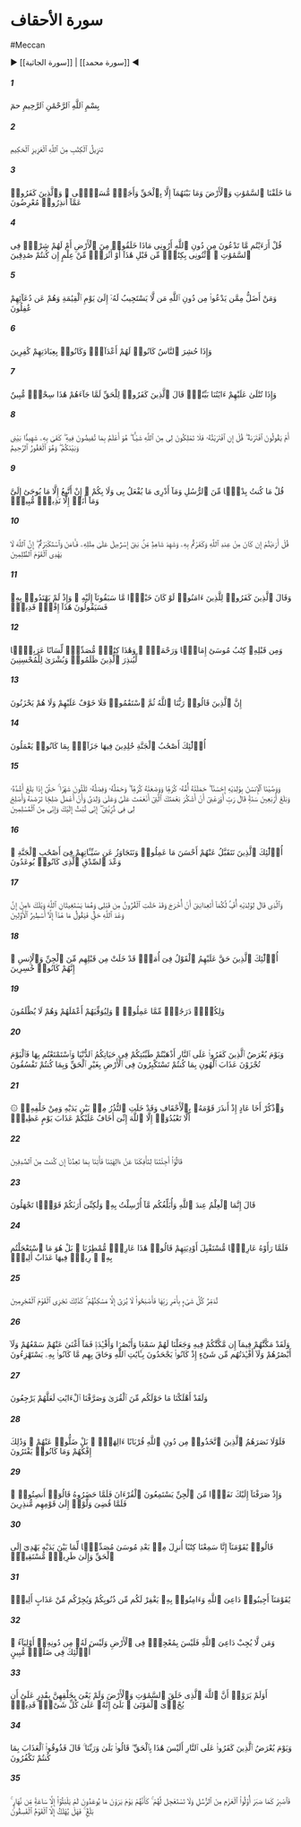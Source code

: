 # سورة الأحقاف
#Meccan
▶ [[سورة الجاثية]] | [[سورة محمد]] ◀
##### 1
<span class="ayah hovertext" data-hover="حم [حا ميم‌]">بِسْمِ ٱللَّهِ ٱلرَّحْمَٰنِ ٱلرَّحِيمِ حمٓ</span>
##### 2
<span class="ayah hovertext" data-hover="كتابى است فروفرستاده از سوى خداوند پيروزمند فرزانه‌">تَنزِيلُ ٱلْكِتَٰبِ مِنَ ٱللَّهِ ٱلْعَزِيزِ ٱلْحَكِيمِ</span>
##### 3
<span class="ayah hovertext" data-hover="آسمانها و زمين و آنچه در ميان آنهاست، جز به حق و سرآمدى معين نيافريده‌ايم و كافران از آنچه هشدار مى‌يابند رويگردانند">مَا خَلَقْنَا ٱلسَّمَٰوَٰتِ وَٱلْأَرْضَ وَمَا بَيْنَهُمَآ إِلَّا بِٱلْحَقِّ وَأَجَلٍۢ مُّسَمًّۭى ۚ وَٱلَّذِينَ كَفَرُوا۟ عَمَّآ أُنذِرُوا۟ مُعْرِضُونَ</span>
##### 4
<span class="ayah hovertext" data-hover="بگو آيا شريكانى را كه به جاى خداوند قائل هستيد، نگريسته‌ايد، به من بنمايانيد كه چه چيزى را در زمين آفريده‌اند، يا آيا در [آفرينش‌] آسمانها شركتى داشته‌اند، اگر راست مى‌گوييد كتابى پيش از اين [كتاب‌]، يا نشانه‌اى از علم بياوريد">قُلْ أَرَءَيْتُم مَّا تَدْعُونَ مِن دُونِ ٱللَّهِ أَرُونِى مَاذَا خَلَقُوا۟ مِنَ ٱلْأَرْضِ أَمْ لَهُمْ شِرْكٌۭ فِى ٱلسَّمَٰوَٰتِ ۖ ٱئْتُونِى بِكِتَٰبٍۢ مِّن قَبْلِ هَٰذَآ أَوْ أَثَٰرَةٍۢ مِّنْ عِلْمٍ إِن كُنتُمْ صَٰدِقِينَ</span>
##### 5
<span class="ayah hovertext" data-hover="و كيست گمراه‌تر از كسى كه موجودى را به دعا خواند كه تا روز قيامت پاسخش را ندهد، و ايشان از دعاى آنان بى‌خبرند">وَمَنْ أَضَلُّ مِمَّن يَدْعُوا۟ مِن دُونِ ٱللَّهِ مَن لَّا يَسْتَجِيبُ لَهُۥٓ إِلَىٰ يَوْمِ ٱلْقِيَٰمَةِ وَهُمْ عَن دُعَآئِهِمْ غَٰفِلُونَ</span>
##### 6
<span class="ayah hovertext" data-hover="و چون مردم گرد آورده شوند، [آن معبودان باطل‌] دشمنان ايشان باشند، و عبادتشان را منكر شوند">وَإِذَا حُشِرَ ٱلنَّاسُ كَانُوا۟ لَهُمْ أَعْدَآءًۭ وَكَانُوا۟ بِعِبَادَتِهِمْ كَٰفِرِينَ</span>
##### 7
<span class="ayah hovertext" data-hover="و چون آيات روشنگر ما بر آنان خوانده شود، كافران درباره حق چون فراز آيدشان گويند، اين جادوى آشكار است‌">وَإِذَا تُتْلَىٰ عَلَيْهِمْ ءَايَٰتُنَا بَيِّنَٰتٍۢ قَالَ ٱلَّذِينَ كَفَرُوا۟ لِلْحَقِّ لَمَّا جَآءَهُمْ هَٰذَا سِحْرٌۭ مُّبِينٌ</span>
##### 8
<span class="ayah hovertext" data-hover="يا گويند آن را بر ساخته است بگو اگر آن را برساخته باشم، در برابر خداوند چيزى به سود من نداريد، او به آنچه به آن مى‌پردازيد آگاه‌تر است، خداوند در ميان من و شما گواه بس، و او آمرزگار مهربان است‌">أَمْ يَقُولُونَ ٱفْتَرَىٰهُ ۖ قُلْ إِنِ ٱفْتَرَيْتُهُۥ فَلَا تَمْلِكُونَ لِى مِنَ ٱللَّهِ شَيْـًٔا ۖ هُوَ أَعْلَمُ بِمَا تُفِيضُونَ فِيهِ ۖ كَفَىٰ بِهِۦ شَهِيدًۢا بَيْنِى وَبَيْنَكُمْ ۖ وَهُوَ ٱلْغَفُورُ ٱلرَّحِيمُ</span>
##### 9
<span class="ayah hovertext" data-hover="بگو [من‌] پديده‌اى نو ظهور در ميان پيامبران نيستم، و نمى‌دانم بر من و بر شما چه خواهد رفت، جز از وحيى كه به من مى‌شود، از چيزى پيروى نمى‌كنم، و من جز هشداردهنده‌اى آشكار نيستم‌">قُلْ مَا كُنتُ بِدْعًۭا مِّنَ ٱلرُّسُلِ وَمَآ أَدْرِى مَا يُفْعَلُ بِى وَلَا بِكُمْ ۖ إِنْ أَتَّبِعُ إِلَّا مَا يُوحَىٰٓ إِلَىَّ وَمَآ أَنَا۠ إِلَّا نَذِيرٌۭ مُّبِينٌۭ</span>
##### 10
<span class="ayah hovertext" data-hover="بگو بينديشيد اگر [قرآن‌] از سوى خداوند باشد و سپس به آن انكار ورزيد، [آيا ستمگر نيستيد؟] و گواهى از بنى‌اسرائيل بر همانند آن گواهى داده است، آنگاه او ايمان آورده و شما استكبار ورزيديد، بى‌گمان خداوند قوم ستمكاران را هدايت نمى‌كند">قُلْ أَرَءَيْتُمْ إِن كَانَ مِنْ عِندِ ٱللَّهِ وَكَفَرْتُم بِهِۦ وَشَهِدَ شَاهِدٌۭ مِّنۢ بَنِىٓ إِسْرَٰٓءِيلَ عَلَىٰ مِثْلِهِۦ فَـَٔامَنَ وَٱسْتَكْبَرْتُمْ ۖ إِنَّ ٱللَّهَ لَا يَهْدِى ٱلْقَوْمَ ٱلظَّٰلِمِينَ</span>
##### 11
<span class="ayah hovertext" data-hover="و كافران در حق مؤمنان گويند اگر خير بود آنان بر ما در زمينه آن پيشى نمى‌گرفتند، و چون به آن راهياب نشدند، گويند اين برساخته‌اى كهن است‌">وَقَالَ ٱلَّذِينَ كَفَرُوا۟ لِلَّذِينَ ءَامَنُوا۟ لَوْ كَانَ خَيْرًۭا مَّا سَبَقُونَآ إِلَيْهِ ۚ وَإِذْ لَمْ يَهْتَدُوا۟ بِهِۦ فَسَيَقُولُونَ هَٰذَآ إِفْكٌۭ قَدِيمٌۭ</span>
##### 12
<span class="ayah hovertext" data-hover="و پيش از آن كتاب موسى رهنما و رحمت بود، و اين كتابى است همخوان [با آن‌]، به زبان عربى [/شيوا]، تا ستم‌پيشگان [مشرك‌] را هشدار دهد، و بشارتى براى نيكوكاران باشد">وَمِن قَبْلِهِۦ كِتَٰبُ مُوسَىٰٓ إِمَامًۭا وَرَحْمَةًۭ ۚ وَهَٰذَا كِتَٰبٌۭ مُّصَدِّقٌۭ لِّسَانًا عَرَبِيًّۭا لِّيُنذِرَ ٱلَّذِينَ ظَلَمُوا۟ وَبُشْرَىٰ لِلْمُحْسِنِينَ</span>
##### 13
<span class="ayah hovertext" data-hover="بى‌گمان كسانى كه گفتند پروردگار ما خداوند است، سپس [در اين راه‌] پايدارى ورزيدند، نه بيمى بر آنان است و نه اندوهگين مى‌شوند">إِنَّ ٱلَّذِينَ قَالُوا۟ رَبُّنَا ٱللَّهُ ثُمَّ ٱسْتَقَٰمُوا۟ فَلَا خَوْفٌ عَلَيْهِمْ وَلَا هُمْ يَحْزَنُونَ</span>
##### 14
<span class="ayah hovertext" data-hover="اينان بهشتيانند كه جاودانه در آنند، كه پاداش كارى است كه كرده‌اند">أُو۟لَٰٓئِكَ أَصْحَٰبُ ٱلْجَنَّةِ خَٰلِدِينَ فِيهَا جَزَآءًۢ بِمَا كَانُوا۟ يَعْمَلُونَ</span>
##### 15
<span class="ayah hovertext" data-hover="و به انسان سفارش كرده‌ايم كه در حق پدر و مادرش نيكى كند [چرا كه‌] مادرش به دشوارى او را آبستن بوده و به دشوارى او را زاده است، و [دوران‌] بارگرفتن و از شير گرفتن او سى‌ماه است، تا آنكه به كمال رشدش برسد و به چهل‌سالگى برسد گويد پروردگارا مرا توفيق ده كه نعمتى را كه بر من و بر پدر و مادرم ارزانى داشتى سپاس بگزارم، و كارهاى شايسته‌اى كنم كه آن را بپسندى، و زاد و رود مرا نيز به صلاح‌آور، من به درگاه تو توبه كرده‌ام و من از مسلمانانم‌">وَوَصَّيْنَا ٱلْإِنسَٰنَ بِوَٰلِدَيْهِ إِحْسَٰنًا ۖ حَمَلَتْهُ أُمُّهُۥ كُرْهًۭا وَوَضَعَتْهُ كُرْهًۭا ۖ وَحَمْلُهُۥ وَفِصَٰلُهُۥ ثَلَٰثُونَ شَهْرًا ۚ حَتَّىٰٓ إِذَا بَلَغَ أَشُدَّهُۥ وَبَلَغَ أَرْبَعِينَ سَنَةًۭ قَالَ رَبِّ أَوْزِعْنِىٓ أَنْ أَشْكُرَ نِعْمَتَكَ ٱلَّتِىٓ أَنْعَمْتَ عَلَىَّ وَعَلَىٰ وَٰلِدَىَّ وَأَنْ أَعْمَلَ صَٰلِحًۭا تَرْضَىٰهُ وَأَصْلِحْ لِى فِى ذُرِّيَّتِىٓ ۖ إِنِّى تُبْتُ إِلَيْكَ وَإِنِّى مِنَ ٱلْمُسْلِمِينَ</span>
##### 16
<span class="ayah hovertext" data-hover="اينانند كه نيكوترين كارى را كه كرده‌اند، از ايشان مى‌پذيريم، و در ميان بهشتيان از گناهانشان در مى‌گذريم، [اين‌] وعده راستينى است كه به آنان نويد داده شده است‌">أُو۟لَٰٓئِكَ ٱلَّذِينَ نَتَقَبَّلُ عَنْهُمْ أَحْسَنَ مَا عَمِلُوا۟ وَنَتَجَاوَزُ عَن سَيِّـَٔاتِهِمْ فِىٓ أَصْحَٰبِ ٱلْجَنَّةِ ۖ وَعْدَ ٱلصِّدْقِ ٱلَّذِى كَانُوا۟ يُوعَدُونَ</span>
##### 17
<span class="ayah hovertext" data-hover="و كسى كه به پدر و مادرش مى‌گفت اف بر شما آيا به من وعده مى‌دهيد كه [از گور زنده‌] بيرون آورده شوم، حال آنكه نسلهاى [بسيارى‌] پيش از من بوده‌اند [و زنده نشده‌اند]، و آن دو به درگاه خداوند استغاثه مى‌كنند [و به او مى‌گويند] واى بر تو، ايمان بياور بى‌گمان وعده الهى راست است، و [او] گويد اين جز افسانه‌هاى پيشينيان نيست‌">وَٱلَّذِى قَالَ لِوَٰلِدَيْهِ أُفٍّۢ لَّكُمَآ أَتَعِدَانِنِىٓ أَنْ أُخْرَجَ وَقَدْ خَلَتِ ٱلْقُرُونُ مِن قَبْلِى وَهُمَا يَسْتَغِيثَانِ ٱللَّهَ وَيْلَكَ ءَامِنْ إِنَّ وَعْدَ ٱللَّهِ حَقٌّۭ فَيَقُولُ مَا هَٰذَآ إِلَّآ أَسَٰطِيرُ ٱلْأَوَّلِينَ</span>
##### 18
<span class="ayah hovertext" data-hover="اينانند كه در ميان امتهاى جن و انس كه پيش از ايشان بوده‌اند، حكم [عذاب‌] بر آنان تعلق گرفته است، اينانند كه زيانكارند">أُو۟لَٰٓئِكَ ٱلَّذِينَ حَقَّ عَلَيْهِمُ ٱلْقَوْلُ فِىٓ أُمَمٍۢ قَدْ خَلَتْ مِن قَبْلِهِم مِّنَ ٱلْجِنِّ وَٱلْإِنسِ ۖ إِنَّهُمْ كَانُوا۟ خَٰسِرِينَ</span>
##### 19
<span class="ayah hovertext" data-hover="و هر يك را بر حسب آنچه كرده‌اند درجاتى است، و تا سرانجام جزاى اعمالشان را به تمام و كمال بدهد، و بر ايشان ستم نرود">وَلِكُلٍّۢ دَرَجَٰتٌۭ مِّمَّا عَمِلُوا۟ ۖ وَلِيُوَفِّيَهُمْ أَعْمَٰلَهُمْ وَهُمْ لَا يُظْلَمُونَ</span>
##### 20
<span class="ayah hovertext" data-hover="و روزى كه كافران را به نزديك آتش [دوزخ‌] بدارند [و گويند] خير و خوشيهايتان را در زندگانى دنيويتان به پايان برديد، و از آن بهره‌مند شديد، پس امروز به خاطر آنكه در روى زمين به ناحق استكبار مى‌ورزيديد و به خاطر آنكه نافرمانى مى‌كرديد، عذاب خواركننده را كيفر بريد">وَيَوْمَ يُعْرَضُ ٱلَّذِينَ كَفَرُوا۟ عَلَى ٱلنَّارِ أَذْهَبْتُمْ طَيِّبَٰتِكُمْ فِى حَيَاتِكُمُ ٱلدُّنْيَا وَٱسْتَمْتَعْتُم بِهَا فَٱلْيَوْمَ تُجْزَوْنَ عَذَابَ ٱلْهُونِ بِمَا كُنتُمْ تَسْتَكْبِرُونَ فِى ٱلْأَرْضِ بِغَيْرِ ٱلْحَقِّ وَبِمَا كُنتُمْ تَفْسُقُونَ</span>
##### 21
<span class="ayah hovertext" data-hover="و از برادر عاديان [ هود] ياد كن كه قومش را در احقاف هشدار داد، و پيشاپيش وى و پس از وى هشداردهندگانى به ميان آمده بودند [و گفت‌] جز خداوند را مپرستيد، كه من بر شما از عذاب روزى سهمگين مى‌ترسم‌">۞ وَٱذْكُرْ أَخَا عَادٍ إِذْ أَنذَرَ قَوْمَهُۥ بِٱلْأَحْقَافِ وَقَدْ خَلَتِ ٱلنُّذُرُ مِنۢ بَيْنِ يَدَيْهِ وَمِنْ خَلْفِهِۦٓ أَلَّا تَعْبُدُوٓا۟ إِلَّا ٱللَّهَ إِنِّىٓ أَخَافُ عَلَيْكُمْ عَذَابَ يَوْمٍ عَظِيمٍۢ</span>
##### 22
<span class="ayah hovertext" data-hover="گفتند آيا به سراغ ما آمده‌اى كه ما را از خدايانمان باز دارى، پس اگر از راستگويان هستى، آنچه به ما وعده داده‌اى به ميان بياور">قَالُوٓا۟ أَجِئْتَنَا لِتَأْفِكَنَا عَنْ ءَالِهَتِنَا فَأْتِنَا بِمَا تَعِدُنَآ إِن كُنتَ مِنَ ٱلصَّٰدِقِينَ</span>
##### 23
<span class="ayah hovertext" data-hover="گفت همانا علم نزد خداوند است، و من رسالتم را به شما مى‌رسانم، ولى شما را قومى مى‌بينم كه نادانى مى‌كنيد">قَالَ إِنَّمَا ٱلْعِلْمُ عِندَ ٱللَّهِ وَأُبَلِّغُكُم مَّآ أُرْسِلْتُ بِهِۦ وَلَٰكِنِّىٓ أَرَىٰكُمْ قَوْمًۭا تَجْهَلُونَ</span>
##### 24
<span class="ayah hovertext" data-hover="آنگاه چون آن [عذاب‌] را به هيئت ابرى ديدند كه رو به [دشت و] دره‌هايشان نهاده بود، گفتند اين ابرى است بارنده بر ما، نه بلكه آن چيزى است كه به شتابش مى‌خواستيد، بادى است كه در آن عذابى دردناك است‌">فَلَمَّا رَأَوْهُ عَارِضًۭا مُّسْتَقْبِلَ أَوْدِيَتِهِمْ قَالُوا۟ هَٰذَا عَارِضٌۭ مُّمْطِرُنَا ۚ بَلْ هُوَ مَا ٱسْتَعْجَلْتُم بِهِۦ ۖ رِيحٌۭ فِيهَا عَذَابٌ أَلِيمٌۭ</span>
##### 25
<span class="ayah hovertext" data-hover="كه به فرمان پروردگارش همه چيز را نابود مى‌كند، و چنان شدند كه چيزى جز خانه‌هايشان ديده نمى‌شد، بدين‌سان قوم گناهكاران را كيفر مى‌دهيم‌">تُدَمِّرُ كُلَّ شَىْءٍۭ بِأَمْرِ رَبِّهَا فَأَصْبَحُوا۟ لَا يُرَىٰٓ إِلَّا مَسَٰكِنُهُمْ ۚ كَذَٰلِكَ نَجْزِى ٱلْقَوْمَ ٱلْمُجْرِمِينَ</span>
##### 26
<span class="ayah hovertext" data-hover="و به راستى به آنان در چيزهايى تمكن داده بوديم كه شما را آن تمكن نداده بوديم، و براى آنان گوشها و چشمها و دلها آفريده بوديم، اما گوشها و چشمها و دلهايشان سودى به حالشان نداد، چرا كه آيات الهى را انكار مى‌كردند و آنچه ريشخندش مى‌كردند، ايشان را فروگرفت‌">وَلَقَدْ مَكَّنَّٰهُمْ فِيمَآ إِن مَّكَّنَّٰكُمْ فِيهِ وَجَعَلْنَا لَهُمْ سَمْعًۭا وَأَبْصَٰرًۭا وَأَفْـِٔدَةًۭ فَمَآ أَغْنَىٰ عَنْهُمْ سَمْعُهُمْ وَلَآ أَبْصَٰرُهُمْ وَلَآ أَفْـِٔدَتُهُم مِّن شَىْءٍ إِذْ كَانُوا۟ يَجْحَدُونَ بِـَٔايَٰتِ ٱللَّهِ وَحَاقَ بِهِم مَّا كَانُوا۟ بِهِۦ يَسْتَهْزِءُونَ</span>
##### 27
<span class="ayah hovertext" data-hover="و به راستى چه بسيار از شهرهايى را كه پيرامونتان بود، نابود كرديم و آيات [خود] را گونه‌گون بيان كرديم، باشد كه بازآيند">وَلَقَدْ أَهْلَكْنَا مَا حَوْلَكُم مِّنَ ٱلْقُرَىٰ وَصَرَّفْنَا ٱلْءَايَٰتِ لَعَلَّهُمْ يَرْجِعُونَ</span>
##### 28
<span class="ayah hovertext" data-hover="پس چرا كسانى كه به جاى خداوند به پرستششان گرفته بودند، كه مايه تقربشان شود، يعنى آن خدايان ياريشان ندادند؟ بلكه از ديد آنان گم و گور شدند، و اين است افتراى ايشان و آنچه بر مى‌ساختند">فَلَوْلَا نَصَرَهُمُ ٱلَّذِينَ ٱتَّخَذُوا۟ مِن دُونِ ٱللَّهِ قُرْبَانًا ءَالِهَةًۢ ۖ بَلْ ضَلُّوا۟ عَنْهُمْ ۚ وَذَٰلِكَ إِفْكُهُمْ وَمَا كَانُوا۟ يَفْتَرُونَ</span>
##### 29
<span class="ayah hovertext" data-hover="و چنين بود كه گروهى از جن را متوجه تو ساختيم كه به قرآن گوش سپارند، و چون نزد او حضور يافتند گفتند خاموش باشيد [و گوش دهيد]، و چون سپرى شد، هشدارگر به سوى قومشان بازگشتند">وَإِذْ صَرَفْنَآ إِلَيْكَ نَفَرًۭا مِّنَ ٱلْجِنِّ يَسْتَمِعُونَ ٱلْقُرْءَانَ فَلَمَّا حَضَرُوهُ قَالُوٓا۟ أَنصِتُوا۟ ۖ فَلَمَّا قُضِىَ وَلَّوْا۟ إِلَىٰ قَوْمِهِم مُّنذِرِينَ</span>
##### 30
<span class="ayah hovertext" data-hover="گفتند اى هم قومان ما، [آيات‌] كتابى را شنيديم كه پس از موسى فروفرستاده شده، [و] همخوان [كتابهاى‌] پيشاپيش خويش است، و به حق و راهى راست رهنمون است‌">قَالُوا۟ يَٰقَوْمَنَآ إِنَّا سَمِعْنَا كِتَٰبًا أُنزِلَ مِنۢ بَعْدِ مُوسَىٰ مُصَدِّقًۭا لِّمَا بَيْنَ يَدَيْهِ يَهْدِىٓ إِلَى ٱلْحَقِّ وَإِلَىٰ طَرِيقٍۢ مُّسْتَقِيمٍۢ</span>
##### 31
<span class="ayah hovertext" data-hover="اى هم قومان ما دعوتگر الهى را بپذيريد و به او ايمان آوريد، تا از گناهانتان درگذرد و شما را از عذابى دردناك در امان دارد">يَٰقَوْمَنَآ أَجِيبُوا۟ دَاعِىَ ٱللَّهِ وَءَامِنُوا۟ بِهِۦ يَغْفِرْ لَكُم مِّن ذُنُوبِكُمْ وَيُجِرْكُم مِّنْ عَذَابٍ أَلِيمٍۢ</span>
##### 32
<span class="ayah hovertext" data-hover="و هر كس دعوتگر الهى را نپذيرد، بداند كه در [اين سر] زمين گزير و گريزى ندارد، و در برابر او سرورانى ندارد، اينانند كه در گمراهى آشكارند">وَمَن لَّا يُجِبْ دَاعِىَ ٱللَّهِ فَلَيْسَ بِمُعْجِزٍۢ فِى ٱلْأَرْضِ وَلَيْسَ لَهُۥ مِن دُونِهِۦٓ أَوْلِيَآءُ ۚ أُو۟لَٰٓئِكَ فِى ضَلَٰلٍۢ مُّبِينٍ</span>
##### 33
<span class="ayah hovertext" data-hover="آيا نينديشيده‌اند كه خداوندى كه آسمانها و زمين را آفريده است، و در آفرينش آنها در نمانده است، تواناى آن است كه مردگان را زنده بدارد، آرى او بر هر كارى تواناست‌">أَوَلَمْ يَرَوْا۟ أَنَّ ٱللَّهَ ٱلَّذِى خَلَقَ ٱلسَّمَٰوَٰتِ وَٱلْأَرْضَ وَلَمْ يَعْىَ بِخَلْقِهِنَّ بِقَٰدِرٍ عَلَىٰٓ أَن يُحْۦِىَ ٱلْمَوْتَىٰ ۚ بَلَىٰٓ إِنَّهُۥ عَلَىٰ كُلِّ شَىْءٍۢ قَدِيرٌۭ</span>
##### 34
<span class="ayah hovertext" data-hover="و روزى كه كافران را به نزديك آتش [دوزخ‌] بدارند [و از ايشان بپرسند] آيا اين [وعده‌] حق نيست؟ گويند چرا سوگند به پروردگارمان گويد پس عذاب را به خاطر آنكه [انكار و] كفرمى‌ورزيديد بچشيد">وَيَوْمَ يُعْرَضُ ٱلَّذِينَ كَفَرُوا۟ عَلَى ٱلنَّارِ أَلَيْسَ هَٰذَا بِٱلْحَقِّ ۖ قَالُوا۟ بَلَىٰ وَرَبِّنَا ۚ قَالَ فَذُوقُوا۟ ٱلْعَذَابَ بِمَا كُنتُمْ تَكْفُرُونَ</span>
##### 35
<span class="ayah hovertext" data-hover="پس همان گونه كه پيامبران نستوه، صبر كردند، صبر كن، و براى آنان [عذاب را] به شتاب مخواه زيرا روزى كه آنچه وعده‌شان داده شده است، بنگرند، گويى جز ساعتى از يك روز به سر نبرده‌اند، [اين‌] پيامى است، پس به نابودى كشانده نخواهند شد جز قوم نافرمانان‌">فَٱصْبِرْ كَمَا صَبَرَ أُو۟لُوا۟ ٱلْعَزْمِ مِنَ ٱلرُّسُلِ وَلَا تَسْتَعْجِل لَّهُمْ ۚ كَأَنَّهُمْ يَوْمَ يَرَوْنَ مَا يُوعَدُونَ لَمْ يَلْبَثُوٓا۟ إِلَّا سَاعَةًۭ مِّن نَّهَارٍۭ ۚ بَلَٰغٌۭ ۚ فَهَلْ يُهْلَكُ إِلَّا ٱلْقَوْمُ ٱلْفَٰسِقُونَ</span>
